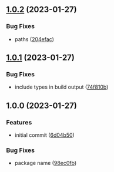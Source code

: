 ## [1.0.2](https://github.com/nodecg/json-schema-defaults/compare/v1.0.1...v1.0.2) (2023-01-27)


### Bug Fixes

* paths ([204efac](https://github.com/nodecg/json-schema-defaults/commit/204efacb3d846ac0ba0b5f698f70980c5162ea52))

## [1.0.1](https://github.com/nodecg/json-schema-defaults/compare/v1.0.0...v1.0.1) (2023-01-27)


### Bug Fixes

* include types in build output ([74f810b](https://github.com/nodecg/json-schema-defaults/commit/74f810b2bc0fa957f54370811a11ff29d22d82f4))

## 1.0.0 (2023-01-27)


### Features

* initial commit ([6d04b50](https://github.com/nodecg/json-schema-defaults/commit/6d04b50f1e568192ece9afc92ac27898559314c6))


### Bug Fixes

* package name ([98ec0fb](https://github.com/nodecg/json-schema-defaults/commit/98ec0fb638c8d75792f8eb93f88982b32219a389))
